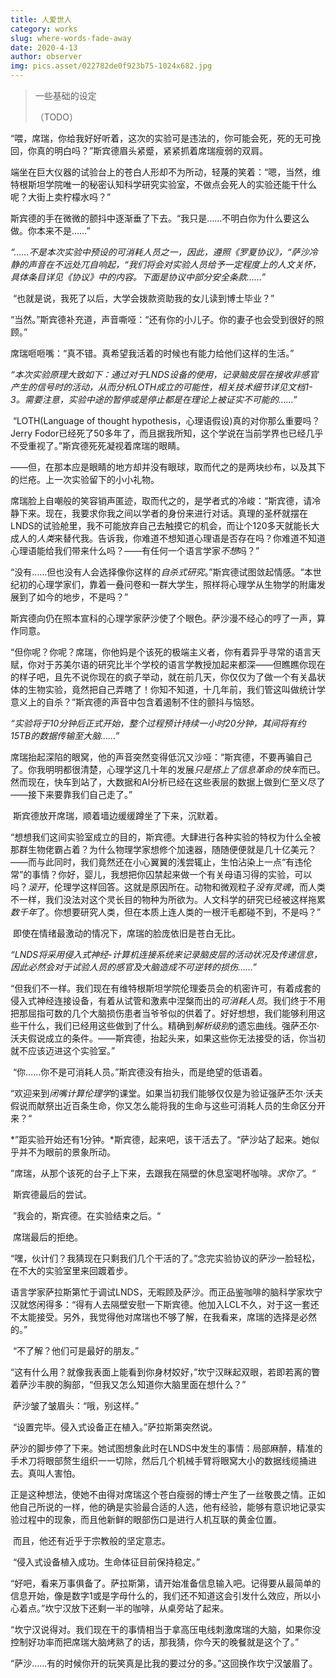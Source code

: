 ```yaml
---
title: 人爱世人
category: works
slug: where-words-fade-away
date: 2020-4-13
author: observer
img: pics.asset/022782de0f923b75-1024x682.jpg
---
```


> 一些基础的设定
>
> <!-- end -->
>
> （TODO）

“喂，席瑞，你给我好好听着，这次的实验可是违法的，你可能会死，死的无可挽回，你真的明白吗？”斯宾德眉头紧蹙，紧紧抓着席瑞瘦弱的双肩。

​	端坐在巨大仪器的试验台上的苍白人形却不为所动，轻蔑的笑着：“嗯，当然，维特根斯坦学院唯一的秘密认知科学研究实验室，不做点会死人的实验还能干什么呢？大街上卖柠檬水吗？”

​	斯宾德的手在微微的颤抖中逐渐垂了下去。“我只是……不明白你为什么要这么做。你本来不是……”

​	*“……不是本次实验中预设的可消耗人员之一，因此，遵照《罗夏协议》，“*萨沙冷静的声音在不远处兀自响起，*“我们将会对实验人员给予一定程度上的人文关怀，具体条目详见《协议》中的内容。下面是协议中部分安全条款……”*

​	“也就是说，我死了以后，大学会拨款资助我的女儿读到博士毕业？”

​	“当然。”斯宾德补充道，声音嘶哑：“还有你的小儿子。你的妻子也会受到很好的照顾。”

​	席瑞咂咂嘴：“真不错。真希望我活着的时候也有能力给他们这样的生活。”

​	*“本次实验原理大致如下：通过对于LNDS设备的使用，记录脑皮层在接收非感官产生的信号时的活动，从而分析LOTH成立的可能性，相关技术细节详见文档1-3。需要注意，实验中途的暂停或是停止都是在理论上被证实不可能的……”*

​	“LOTH(Language of thought hypothesis，心理语假设)真的对你那么重要吗？Jerry Fodor已经死了50多年了，而且据我所知，这个学说在当前学界也已经几乎不受重视了。”斯宾德死死凝视着席瑞的眼睛。

​	——但，在那本应是眼睛的地方却并没有眼球，取而代之的是两块纱布，以及其下的烂疮。上一次实验留下的小小礼物。

​	席瑞脸上自嘲般的笑容销声匿迹，取而代之的，是学者式的冷峻：“斯宾德，请冷静下来。现在，我要求你我之间以学者的身份来进行对话。真理的圣杯就摆在LNDS的试验舱里，我不可能放弃自己去触摸它的机会，而让个120多天就能长大成人的*人类*来替代我。告诉我，你难道不想知道心理语是否存在吗？你难道不知道心理语能给我们带来什么吗？——有任何一个语言学家*不想*吗？”

​	“没有……但也没有人会选择像你这样的*自杀式研究*。”斯宾德试图敛起情感。“本世纪初的心理学家们，靠着一叠问卷和一群大学生，照样将心理学从生物学的附庸发展到了如今的地步，不是吗？”

​	斯宾德向仍在照本宣科的心理学家萨沙使了个眼色。萨沙漫不经心的哼了一声，算作同意。

​	“但你呢？你呢？席瑞，你他妈是个该死的极端主义者，你有着异乎寻常的语言天赋，你对于苏美尔语的研究比半个学校的语言学教授加起来都深——但瞧瞧你现在的样子吧，且先不说你现在的疯子举动，就在前几天，你仅仅为了做一个有关晶状体的生物实验，竟然把自己弄瞎了！你知不知道，十几年前，我们管这叫做统计学意义上的自杀？”斯宾德的声音中包含着遏制不住的颤抖与恼怒。

​	*“实验将于10分钟后正式开始，整个过程预计持续一小时20分钟，其间将有约15TB的数据传输至大脑……”*

​	席瑞抬起深陷的眼窝，他的声音突然变得低沉又沙哑：“斯宾德，不要再骗自己了。你我明明都很清楚，心理学这几十年的发展*只是搭上了信息革命的快车*而已。然而现在，快车到站了，大数据和AI分析已经在这些表层的数据上做到仁至义尽了——接下来要靠我们自己走了。”

​	斯宾德放开席瑞，顺着墙边缓缓蹲坐了下来，沉默着。

​	“想想我们这间实验室成立的目的，斯宾德。大肆进行各种实验的特权为什么全被那群生物佬霸占着？为什么物理学家想修个加速器，随随便便就是几十亿美元？——而与此同时，我们竟然还在小心翼翼的浅尝辄止，生怕沾染上一点“有违伦常”的事情？你好，婴儿，我想把你囚禁起来做一个有关母语习得的实验，可以吗？*滚开*，伦理学这样回答。这就是原因所在。动物和微观粒子*没有灵魂*，而人类不一样，我们没法对这个灵长目的物种为所欲为。人文科学的研究已经被这样拖累*数千年*了。你想要研究人类，但在本质上连人类的一根汗毛都碰不到，不是吗？”

​	即使在情绪最激动的情况下，席瑞的脸庞依旧是苍白无比。

​	*“LNDS将采用侵入式神经-计算机连接系统来记录脑皮层的活动状况及传递信息，因此必然会对于试验人员的感官及大脑造成不可逆转的损伤……”*

​	“但我们不一样。我们现在有维特根斯坦学院伦理委员会的机密许可，有着成套的侵入式神经连接设备，有着从试管和激素中涅槃而出的*可消耗人员*。我们终于不用把那屈指可数的几个大脑损伤患者当爷爷似的供着了。好好想想，我们能够利用这些干什么，我们已经用这些做到了什么。精确到*解析级别*的遗忘曲线。强萨丕尔·沃夫假说成立的条件。——斯宾德，抬起头来，如果这些你无法接受的话，你当初就不应该迈进这个实验室。”

​	“你……你不是可消耗人员。”斯宾德没有抬头，而是绝望的低语着。

​	“欢迎来到*闭嘴计算伦理学*的课堂。如果当初我们能够仅仅是为验证强萨丕尔·沃夫假说而献祭出近百条生命，你又怎么能将我的生命与这些可消耗人员的生命区分开来？“

​	*”距实验开始还有1分钟。*斯宾德，起来吧，该干活去了。“萨沙站了起来。她似乎并不为眼前的景象所动。

​	”席瑞，从那个该死的台子上下来，去跟我在隔壁的休息室喝杯咖啡。*求你了*。“

​	斯宾德最后的尝试。

​	”我会的，斯宾德。在实验结束之后。“

​	席瑞最后的拒绝。





​	“嘿，伙计们？我猜现在只剩我们几个干活的了。”念完实验协议的萨沙一脸轻松，在不大的实验室里来回踱着步。

​	语言学家萨拉斯第忙于调试LNDS，无暇顾及萨沙。而正品鉴咖啡的脑科学家坎宁汉就悠闲得多：“得有人去隔壁安慰一下斯宾德。他加入LCL不久，对于这一套还不太能接受。另外，我觉得他对席瑞也不够了解，在我看来，席瑞的选择是必然的。”

​	“不了解？他们可是最好的朋友。”

​	“这有什么用？就像我表面上能看到你身材姣好，”坎宁汉眯起双眼，若即若离的瞥着萨沙丰腴的胸部，“但我又怎么知道你大脑里面在想什么？”

​	萨沙皱了皱眉头：“哦，别这样。”

​	“设置完毕。侵入式设备正在植入。”萨拉斯第突然说。

​	萨沙的脚步停了下来。她试图想象此时在LNDS中发生的事情：局部麻醉，精准的手术刀将眼部赘生组织一一切除，然后几个机械手臂将眼窝大小的数据线缆捅进去。真叫人害怕。

​	正是这种想法，使她不由得对席瑞这个苍白瘦弱的博士产生了一丝敬畏之情。正如他自己所说的一样，他的确是实验最合适的人选，他有经验，能够有意识地记录实验过程中的现象，而且他新鲜的眼部伤口是进行人机互联的黄金位置。

​	而且，他还有近乎于宗教般的坚定意志。

​	“侵入式设备植入成功。生命体征目前保持稳定。”

​	“好吧，看来万事俱备了。萨拉斯第，请开始准备信息输入吧。记得要从最简单的信息开始，像是数字1或是字母什么的，我们还不知道这会引发什么效应，所以小心着点。”坎宁汉放下还剩一半的咖啡，从桌旁站了起来。

​	“坎宁汉说得对。我们现在干的事情相当于拿高压电线刺激席瑞的大脑，如果你没控制好功率而把席瑞大脑烤熟了的话，那我猜，你今天的晚餐就是这个了。”

​	“萨沙……有的时候你开的玩笑真是比我的要过分的多。”这回换作坎宁汉皱眉了。



